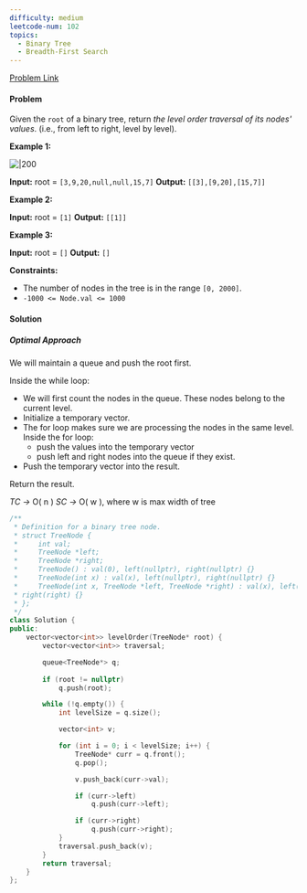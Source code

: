 ```yaml
---
difficulty: medium
leetcode-num: 102
topics:
  - Binary Tree
  - Breadth-First Search
---
```

[Problem Link](https://leetcode.com/problems/binary-tree-level-order-traversal/)

#### Problem
Given the `root` of a binary tree, return _the level order traversal of its nodes' values_. (i.e., from left to right, level by level).

**Example 1:**

![|200](https://assets.leetcode.com/uploads/2021/02/19/tree1.jpg)

**Input:** root = `[3,9,20,null,null,15,7]`
**Output:** `[[3],[9,20],[15,7]]`

**Example 2:**

**Input:** root = `[1]`
**Output:** `[[1]]`

**Example 3:**

**Input:** root = `[]`
**Output:** `[]`

**Constraints:**

- The number of nodes in the tree is in the range `[0, 2000]`.
- `-1000 <= Node.val <= 1000`

#### Solution
##### Optimal Approach

We will maintain a queue and push the root first.

Inside the while loop:
- We will first count the nodes in the queue. These nodes belong to the current level.
- Initialize a temporary vector.
- The for loop makes sure we are processing the nodes in the same level. Inside the for loop:
	- push the values into the temporary vector
	- push left and right nodes into the queue if they exist.
- Push the temporary vector into the result.

Return the result.

*TC ->* O( n )
*SC ->* O( w ), where w is max width of tree

```cpp title=Code
/**
 * Definition for a binary tree node.
 * struct TreeNode {
 *     int val;
 *     TreeNode *left;
 *     TreeNode *right;
 *     TreeNode() : val(0), left(nullptr), right(nullptr) {}
 *     TreeNode(int x) : val(x), left(nullptr), right(nullptr) {}
 *     TreeNode(int x, TreeNode *left, TreeNode *right) : val(x), left(left),
 * right(right) {}
 * };
 */
class Solution {
public:
    vector<vector<int>> levelOrder(TreeNode* root) {
        vector<vector<int>> traversal;

        queue<TreeNode*> q;
        
        if (root != nullptr)
            q.push(root);

        while (!q.empty()) {
            int levelSize = q.size();

            vector<int> v;

            for (int i = 0; i < levelSize; i++) {
                TreeNode* curr = q.front();
                q.pop();

                v.push_back(curr->val);

                if (curr->left)
                    q.push(curr->left);

                if (curr->right)
                    q.push(curr->right);
            }
            traversal.push_back(v);
        }
        return traversal;
    }
};
```